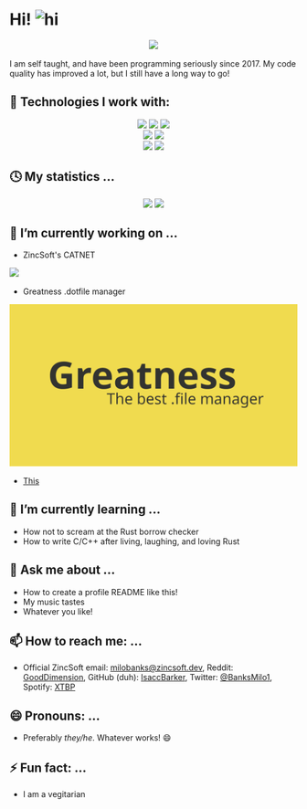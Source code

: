 # Hi! <img src="https://user-images.githubusercontent.com/1303154/88677602-1635ba80-d120-11ea-84d8-d263ba5fc3c0.gif" width="28px" alt="hi">
<p align="center">
    <img src="https://forthebadge.com/images/badges/made-with-crayons.svg">
</p>

I am self taught, and have been programming seriously since 2017. My code quality has improved a lot, but I still have a long way to go!
## 📙 Technologies I work with:
<p align="center">
    <img src="https://img.shields.io/badge/c++-%23F34B7D.svg?style=for-the-badge&labelColor=black&logo=c%2B%2B&logoColor=white">
    <img src="https://img.shields.io/badge/c-%23555555.svg?style=for-the-badge&labelColor=black&logo=c&logoColor=white">
    <img src="https://img.shields.io/badge/rust-%23DEA584.svg?style=for-the-badge&labelColor=black&logo=rust&logoColor=white">
    <br>
    <img src="https://img.shields.io/badge/perl-%230298C3.svg?style=for-the-badge&labelColor=black&logo=perl&logoColor=white">
    <img src="https://img.shields.io/badge/python-%233572A5.svg?style=for-the-badge&labelColor=black&logo=python&logoColor=white">
    <br>
    <img src="https://img.shields.io/badge/linux-%230099CC.svg?style=for-the-badge&labelColor=black&logo=linux&logoColor=white">
    <img src="https://img.shields.io/badge/mac os-%23FF2D56.svg?style=for-the-badge&labelColor=black&logo=apple&logoColor=white">
</p>

## 🕓 My statistics ...
<p align="center">
    <img height="200px" src="https://github-readme-stats.vercel.app/api?username=IsaccBarker&show_icons=true&count_private=true&theme=gruvbox">
    <img height="200px" src="https://github-readme-stats.vercel.app/api/top-langs/?username=IsaccBarker&&hide=javascript,html,css,cmake,go&layout=compact&theme=gruvbox">
</p>

## 🔭 I’m currently working on ...
- ZincSoft's CATNET
<img src="https://raw.githubusercontent.com/ZincSoft/CATNET/main/assets/logo.png">

- Greatness .dotfile manager
<img src="https://raw.githubusercontent.com/IsaccBarker/Greatness/main/assets/greatness.png">

- [This](https://www.youtube.com/watch?v=dQw4w9WgXcQ)

## 🌱 I’m currently learning ...
- How not to scream at the Rust borrow checker
- How to write C/C++ after living, laughing, and loving Rust
## 💬 Ask me about ...
- How to create a profile README like this!
- My music tastes
- Whatever you like!
## 📫 How to reach me: ...
- Official ZincSoft email: milobanks@zincsoft.dev, Reddit: [GoodDimension](reddit.com/u/GoodDimension), GitHub (duh): [IsaccBarker](github.com/IsaccBarker), Twitter: [@BanksMilo1](https://twitter.com/BanksMilo1), Spotify: [XTBP](https://open.spotify.com/user/ff6qgu2bo79vlb27e00vwwabi)
## 😄 Pronouns: ...
- Preferably *they/he*. Whatever works! 😄
## ⚡ Fun fact: ...
- I am a vegitarian
